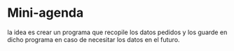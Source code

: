# Mini-agenda
la idea es crear un programa que recopile los datos pedidos y los guarde en dicho programa en caso de necesitar los datos en el futuro.
